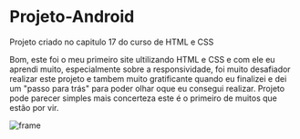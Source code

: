 # Projeto-Android
Projeto criado no capitulo 17 do curso de HTML e CSS


 Bom, este foi o meu primeiro site ultilizando HTML e CSS e com ele eu aprendi muito, especialmente sobre a responsividade, foi muito desafiador realizar este projeto
 e tambem muito gratificante quando eu finalizei e dei um "passo para trás" para poder olhar oque eu consegui realizar. Projeto pode parecer simples mais concerteza
 este é o primeiro de muitos que estão por vir.
 
 


![frame](https://user-images.githubusercontent.com/128409445/227319235-00402f13-89fe-4a90-952d-977e7181c3dd.png)
